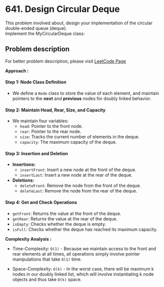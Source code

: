 # 641. Design Circular Deque

This problem involved about, design your implementation of the circular double-ended queue (deque).<br/>
Implement the MyCircularDeque class:

## Problem description

For better problem description, please visit [LeetCode Page](https://leetcode.com/problems/design-circular-deque/description/)

**Approach :**<br/>

#### Step 1: Node Class Definition

-   We define a `Node` class to store the value of each element, and maintain pointers to the **next** and **previous** nodes for doubly linked behavior.

#### Step 2: Maintain Head, Rear, Size, and Capacity

-   We maintain four variables:
    -   `head`: Pointer to the front node.
    -   `rear`: Pointer to the rear node.
    -   `size`: Tracks the current number of elements in the deque.
    -   `capacity`: The maximum capacity of the deque.

#### Step 3: Insertion and Deletion

-   **Insertions:**
    -   `insertFront`: Insert a new node at the front of the deque.
    -   `insertLast`: Insert a new node at the rear of the deque.
-   **Deletions:**
    -   `deleteFront`: Remove the node from the front of the deque.
    -   `deleteLast`: Remove the node from the rear of the deque.

#### Step 4: Get and Check Operations

-   `getFront`: Returns the value at the front of the deque.
-   `getRear`: Returns the value at the rear of the deque.
-   `isEmpty`: Checks whether the deque is empty.
-   `isFull`: Checks whether the deque has reached its maximum capacity.

**Complexity Analysis :**<br/>

-   Time-Complexity: `O(1)` - Because we maintain access to the front and rear elements at all times, all operations simply involve pointer manipulations that take `O(1)` time.

-   Space-Complexity: `O(k)` - In the worst case, there will be maximum k nodes in our doubly linked list, which will involve instantiating k node objects and thus take `O(k)` space.
